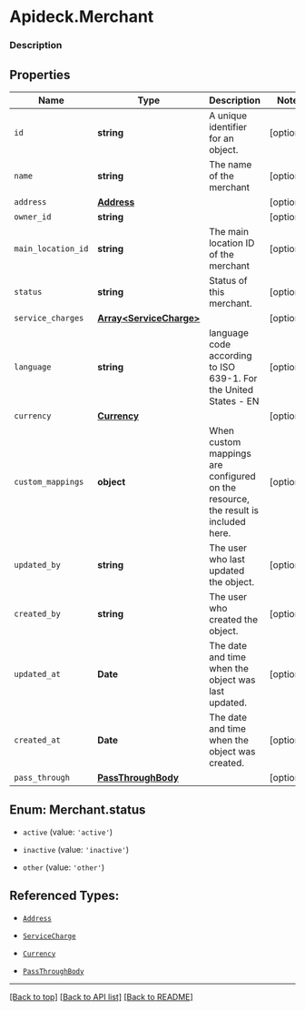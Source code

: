 # Apideck.Merchant

### Description

## Properties
Name | Type | Description | Notes
------------ | ------------- | ------------- | -------------
`id` | **string** | A unique identifier for an object. | [optional] 
`name` | **string** | The name of the merchant | [optional] 
`address` | [**Address**](Address.md) |  | [optional] 
`owner_id` | **string** |  | [optional] 
`main_location_id` | **string** | The main location ID of the merchant | [optional] 
`status` | **string** | Status of this merchant. | [optional] 
`service_charges` | [**Array&lt;ServiceCharge&gt;**](ServiceCharge.md) |  | [optional] 
`language` | **string** | language code according to ISO 639-1. For the United States - EN | [optional] 
`currency` | [**Currency**](Currency.md) |  | [optional] 
`custom_mappings` | **object** | When custom mappings are configured on the resource, the result is included here. | [optional] 
`updated_by` | **string** | The user who last updated the object. | [optional] 
`created_by` | **string** | The user who created the object. | [optional] 
`updated_at` | **Date** | The date and time when the object was last updated. | [optional] 
`created_at` | **Date** | The date and time when the object was created. | [optional] 
`pass_through` | [**PassThroughBody**](PassThroughBody.md) |  | [optional] 





<a name="MerchantStatus"></a>
## Enum: Merchant.status


* `active` (value: `'active'`)

* `inactive` (value: `'inactive'`)

* `other` (value: `'other'`)




## Referenced Types:


* [`Address`](Address.md)



* [`ServiceCharge`](ServiceCharge.md)

* [`Currency`](Currency.md)





* [`PassThroughBody`](PassThroughBody.md)

---

[[Back to top]](#) [[Back to API list]](../../../../README.md#documentation-for-api-endpoints) [[Back to README]](../../../../README.md)


